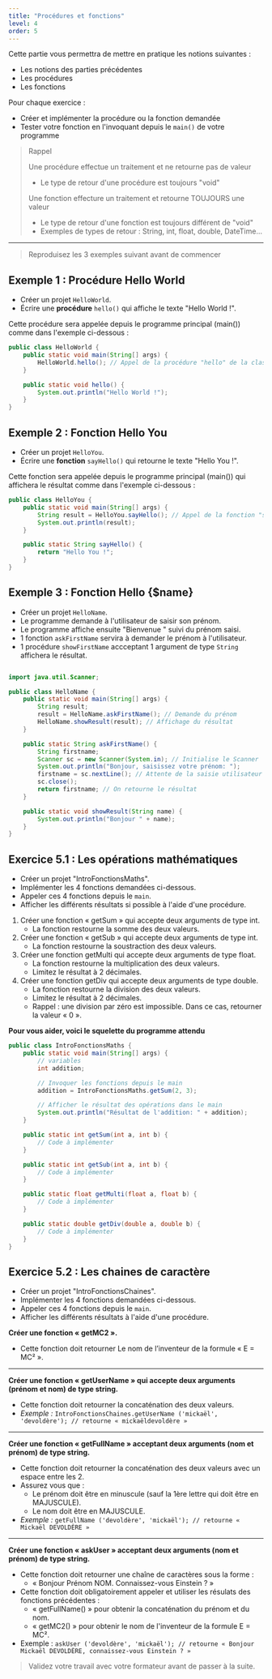 ```yaml
---
title: "Procédures et fonctions"
level: 4
order: 5
---
```


Cette partie vous permettra de mettre en pratique les notions suivantes : 
- Les notions des parties précédentes
- Les procédures
- Les fonctions

Pour chaque exercice : 
- Créer et implémenter la procédure ou la fonction demandée
- Tester votre fonction en l'invoquant depuis le `main()` de votre programme

> Rappel
>
> Une procédure effectue un traitement et ne retourne pas de valeur
> - Le type de retour d'une procédure est toujours "void"
>
> Une fonction effecture un traitement et retourne TOUJOURS une valeur
> - Le type de retour d'une fonction est toujours différent de "void"
> - Exemples de types de retour : String, int, float, double, DateTime...

--- 

> Reproduisez les 3 exemples suivant avant de commencer

## Exemple 1 : Procédure Hello World

- Créer un projet `HelloWorld`.
- Écrire une **procédure** `hello()` qui affiche le texte "Hello World !".

Cette procédure sera appelée depuis le programme principal (main()) comme dans l'exemple ci-dessous : 

```java
public class HelloWorld {
    public static void main(String[] args) {
        HelloWorld.hello(); // Appel de la procédure "hello" de la classe "HelloWorld"
    }

    public static void hello() {
        System.out.println("Hello World !");
    }
}
```

## Exemple 2 : Fonction Hello You

- Créer un projet `HelloYou`.
- Écrire une **fonction** `sayHello()` qui retourne le texte "Hello You !".

Cette fonction sera appelée depuis le programme principal (main()) qui affichera le résultat comme dans l'exemple ci-dessous : 

```java
public class HelloYou {
    public static void main(String[] args) {
        String result = HelloYou.sayHello(); // Appel de la fonction "sayHello" de la classe "HelloYou"
        System.out.println(result);
    }

    public static String sayHello() {
        return "Hello You !";
    }
}
```

## Exemple 3 : Fonction Hello {$name}

- Créer un projet `HelloName`.
- Le programme demande à l'utilisateur de saisir son prénom.
- Le programme affiche ensuite "Bienvenue " suivi du prénom saisi.
- 1 fonction `askFirstName` servira à demander le prénom à l'utilisateur.
- 1 procédure `showFirstName` accceptant 1 argument de type `String` affichera le résultat.

```java

import java.util.Scanner;

public class HelloName {
    public static void main(String[] args) {
        String result;
        result = HelloName.askFirstName(); // Demande du prénom
        HelloName.showResult(result); // Affichage du résultat
    }

    public static String askFirstName() {
        String firstname;
        Scanner sc = new Scanner(System.in); // Initialise le Scanner
        System.out.println("Bonjour, saisissez votre prénom: "); 
        firstname = sc.nextLine(); // Attente de la saisie utilisateur
        sc.close();
        return firstname; // On retourne le résultat
    }

    public static void showResult(String name) {
        System.out.println("Bonjour " + name);
    }
}
```

## Exercice 5.1 : Les opérations mathématiques

- Créer un projet "IntroFonctionsMaths".
- Implémenter les 4 fonctions demandées ci-dessous.
- Appeler ces 4 fonctions depuis le `main`.
- Afficher les différents résultats si possible à l'aide d'une procédure.

1. Créer une fonction « getSum » qui accepte deux arguments de type int. 
    - La fonction restourne la somme des deux valeurs.
2. Créer une fonction « getSub » qui accepte deux arguments de type int. 
    - La fonction restourne la soustraction des deux valeurs.
3. Créer une fonction getMulti qui accepte deux arguments de type float. 
    - La fonction restourne la multiplication des deux valeurs. 
    - Limitez le résultat à 2 décimales.
4. Créer une fonction getDiv qui accepte deux arguments de type double. 
    - La fonction restourne la division des deux valeurs.
    - Limitez le résultat à 2 décimales.
    - Rappel : une division par zéro est impossible. Dans ce cas, retourner la valeur « 0 ».
 

**Pour vous aider, voici le squelette du programme attendu**

```java
public class IntroFonctionsMaths {
    public static void main(String[] args) {
        // variables
        int addition;

        // Invoquer les fonctions depuis le main 
        addition = IntroFonctionsMaths.getSum(2, 3);

        // Afficher le résultat des opérations dans le main
        System.out.println("Résultat de l'addition: " + addition);
    }

    public static int getSum(int a, int b) {
        // Code à implémenter
    }

    public static int getSub(int a, int b) {
        // Code à implémenter
    }

    public static float getMulti(float a, float b) {
        // Code à implémenter
    }

    public static double getDiv(double a, double b) {
        // Code à implémenter
    }
}
```


## Exercice 5.2 : Les chaines de caractère

- Créer un projet "IntroFonctionsChaines".
- Implémenter les 4 fonctions demandées ci-dessous.
- Appeler ces 4 fonctions depuis le `main`.
- Afficher les différents résultats à l'aide d'une procédure.


**Créer une fonction « getMC2 ».** 
- Cette fonction doit retourner Le nom de l’inventeur de la formule « E = MC² ».

--- 

**Créer une fonction « getUserName » qui accepte deux arguments (prénom et nom) de type string.** 
- Cette fonction doit retourner la concaténation des deux valeurs. 
- *Exemple :* `IntroFonctionsChaines.getUserName ('mickaël', 'devoldère'); // retourne « mickaëldevoldère »` 

---

**Créer une fonction « getFullName » acceptant deux arguments (nom et prénom) de type string.** 
- Cette fonction doit retourner la concaténation des deux valeurs avec un espace entre les 2.
- Assurez vous que : 
    - Le prénom doit être en minuscule (sauf la 1ère lettre qui doit être en MAJUSCULE).
    - Le nom doit être en MAJUSCULE.
- *Exemple :* `getFullName ('devoldère', 'mickaël'); // retourne « Mickaël DEVOLDÈRE »`

--- 

**Créer une fonction « askUser » acceptant deux arguments (nom et prénom) de type string.** 
- Cette fonction doit retourner une chaîne de caractères sous la forme :
    - « Bonjour Prénom NOM. Connaissez-vous Einstein ? »
- Cette fonction doit obligatoirement appeler et utiliser les résulats des fonctions précédentes :
    - « getFullName() » pour obtenir la concaténation du prénom et du nom.
    - « getMC2() » pour obtenir le nom de l'inventeur de la formule E = MC².
- Exemple : `askUser ('devoldère', 'mickaël'); // retourne « Bonjour Mickaël DEVOLDÈRE, connaissez-vous Einstein ? »`


> Validez votre travail avec votre formateur avant de passer à la suite.
